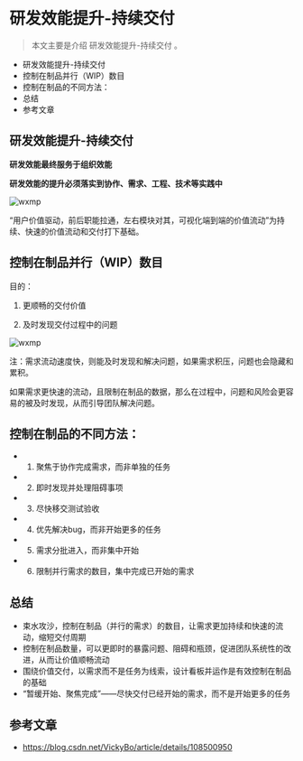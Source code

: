 # 研发效能提升-持续交付

> 本文主要是介绍 研发效能提升-持续交付 。



- 研发效能提升-持续交付
- 控制在制品并行（WIP）数目
- 控制在制品的不同方法：
- 总结
- 参考文章

## 研发效能提升-持续交付

**研发效能最终服务于组织效能**

**研发效能的提升必须落实到协作、需求、工程、技术等实践中**

![wxmp](https://www.yijiyong.com/assets/img/projprod/rdeffciencypromote/shiping-1.png)

“用户价值驱动，前后职能拉通，左右模块对其，可视化端到端的价值流动”为持续、快速的价值流动和交付打下基础。

## 控制在制品并行（WIP）数目

目的：

1. 更顺畅的交付价值

2. 及时发现交付过程中的问题

![wxmp](https://www.yijiyong.com/assets/img/projprod/rdeffciencypromote/shiping-2.png)

注：需求流动速度快，则能及时发现和解决问题，如果需求积压，问题也会隐藏和累积。

如果需求更快速的流动，且限制在制品的数据，那么在过程中，问题和风险会更容易的被及时发现，从而引导团队解决问题。

## 控制在制品的不同方法：

- 1. 聚焦于协作完成需求，而非单独的任务
- 2. 即时发现并处理阻碍事项
- 3. 尽快移交测试验收
- 4. 优先解决bug，而非开始更多的任务
- 5. 需求分批进入，而非集中开始
- 6. 限制并行需求的数目，集中完成已开始的需求

## 总结

- 束水攻沙，控制在制品（并行的需求）的数目，让需求更加持续和快速的流动，缩短交付周期
- 控制在制品数量，可以更即时的暴露问题、阻碍和瓶颈，促进团队系统性的改进，从而让价值顺畅流动
- 围绕价值交付，以需求而不是任务为线索，设计看板并运作是有效控制在制品的基础
- “暂缓开始、聚焦完成”——尽快交付已经开始的需求，而不是开始更多的任务

## 参考文章

- https://blog.csdn.net/VickyBo/article/details/108500950

